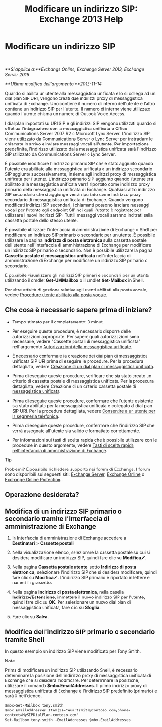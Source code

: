 ﻿---
title: 'Modificare un indirizzo SIP: Exchange 2013 Help'
TOCTitle: Modificare un indirizzo SIP
ms:assetid: 33f4f464-9baa-48af-bf5e-a0d55bb45f60
ms:mtpsurl: https://technet.microsoft.com/it-it/library/Dd335189(v=EXCHG.150)
ms:contentKeyID: 50555564
ms.date: 05/22/2018
mtps_version: v=EXCHG.150
ms.translationtype: MT
---

# Modificare un indirizzo SIP

 

_**Si applica a:**Exchange Online, Exchange Server 2013, Exchange Server 2016_

_**Ultima modifica dell'argomento:**2012-11-14_

Quando si abilita un utente alla messaggistica unificata e lo si collega ad un dial plan SIP URI, vengono creati due indirizzi proxy di messaggistica unificata di Exchange. Uno contiene il numero di interno dell'utente e l'altro contiene un indirizzo SIP per l'utente. Il numero di interno viene utilizzato quando l'utente chiama un numero di Outlook Voice Access.

I dial plan impostati su URI SIP e gli indirizzi SIP vengono utilizzati quando si effettua l'integrazione con la messaggistica unificata e Office Communications Server 2007 R2 o Microsoft Lync Server. L'indirizzo SIP viene utilizzato da Communications Server o Lync Server per instradare le chiamate in arrivo e inviare messaggi vocali all'utente. Per impostazione predefinita, l'indirizzo utilizzato dalla messaggistica unificata sarà l'indirizzo SIP utilizzato da Communications Server o Lync Server.

È possibile modificare l'indirizzo primario SIP che è stato aggiunto quando l'utente era abilitato alla messaggistica unificata o un indirizzo secondario SIP aggiunto successivamente, insieme agli indirizzi proxy di messaggistica unificata per l'utente. L'indirizzo primario SIP aggiunto quando l'utente era abilitato alla messaggistica unificata verrà riportato come indirizzo proxy primario della messaggistica unificata di Exchange. Qualsiasi altro indirizzo SIP secondario che si aggiunge verrà riportato come indirizzo proxy secondario di messaggistica unificata di Exchange. Quando vengono modificati indirizzi SIP secondari, i chiamanti possono lasciare messaggi vocali per l'utente agli endpoint SIP nei quali l'utente è registrato per utilizzare i nuovi indirizzi SIP- Tutti i messaggi vocali saranno inoltrati sulla cassetta postale dello stesso utente.

È possibile utilizzare l'interfaccia di amministrazione di Exchange o Shell per modificare un indirizzo SIP primario o secondario per un utente. È possibile utilizzare la pagina **Indirizzo di posta elettronica** sulla cassetta postale dell'utente nell'interfaccia di amministrazione di Exchange per modificare un indirizzo SIP primario o secondario. Non è possibile utilizzare la pagina **Cassetta postale di messaggistica unificata** nell'interfaccia di amministrazione di Exchange per modificare un indirizzo SIP primario o secondario.

È possibile visualizzare gli indirizzi SIP primari e secondari per un utente utilizzando il cmdlet **Get-UMMailbox** o il cmdlet **Get-Mailbox** in Shell.

Per altre attività di gestione relative agli utenti abilitati alla posta vocale, vedere [Procedure utente abilitato alla posta vocale](voice-mail-enabled-user-procedures-exchange-2013-help.md).

## Che cosa è necessario sapere prima di iniziare?

  - Tempo stimato per il completamento: 3 minuti.

  - Per eseguire queste procedure, è necessario disporre delle autorizzazioni appropriate. Per sapere quali autorizzazioni sono necessarie, vedere "Cassette postali di messaggistica unificata" nell'argomento [Autorizzazioni della messaggistica unificate](unified-messaging-permissions-exchange-2013-help.md).

  - È necessario confermare la creazione del dial plan di messaggistica unificata SIP URI prima di eseguire le procedure. Per la procedura dettagliata, vedere [Creazione di un dial plan di messaggistica unificata](create-a-um-dial-plan-exchange-2013-help.md).

  - Prima di eseguire queste procedure, verificare che sia stato creato un criterio di cassetta postale di messaggistica unificata. Per la procedura dettagliata, vedere [Creazione di un criterio cassetta postale di messaggistica unificata](create-a-um-mailbox-policy-exchange-2013-help.md).

  - Prima di eseguire queste procedure, confermare che l'utente esistente sia stato abilitato per la messaggistica unificata e collegato al dial plan SIP URI. Per la procedura dettagliata, vedere [Consentire a un utente per la segreteria telefonica](enable-a-user-for-voice-mail-exchange-2013-help.md).

  - Prima di eseguire queste procedure, confermare che l'indirizzo SIP che verrà assegnato all'utente sia valido e formattato correttamente.

  - Per informazioni sui tasti di scelta rapida che è possibile utilizzare con le procedure in questo argomento, vedere [Tasti di scelta rapida nell'interfaccia di amministrazione di Exchange](keyboard-shortcuts-in-the-exchange-admin-center-exchange-online-protection-help.md).


> [!TIP]
> Problemi? È possibile richiedere supporto nei forum di Exchange. I forum sono disponibili sui seguenti siti: <A href="https://go.microsoft.com/fwlink/p/?linkid=60612">Exchange Server</A>, <A href="https://go.microsoft.com/fwlink/p/?linkid=267542">Exchange Online</A> o <A href="https://go.microsoft.com/fwlink/p/?linkid=285351">Exchange Online Protection</A>..



## Operazione desiderata?

## Modifica di un indirizzo SIP primario o secondario tramite l'interfaccia di amministrazione di Exchange

1.  In Interfaccia di amministrazione di Exchange accedere a **Destinatari** \> **Cassette postali**.

2.  Nella visualizzazione elenco, selezionare la cassetta postale su cui si desidera modificare un indirizzo SIP, quindi fare clic su **Modifica**![Icona Modifica](images/JJ218640.6f53ccb2-1f13-4c02-bea0-30690e6ea71d(EXCHG.150).gif "Icona Modifica").

3.  Nella pagina **Cassetta postale utente**, sotto **Indirizzo di posta elettronica**, selezionare l'indirizzo SIP che si desidera modificare, quindi fare clic su **Modifica**![Icona Modifica](images/JJ218640.6f53ccb2-1f13-4c02-bea0-30690e6ea71d(EXCHG.150).gif "Icona Modifica"). L'indirizzo SIP primario è riportato in lettere e numeri in grassetto.

4.  Nella pagina **Indirizzo di posta elettronica**, nella casella **Indirizzo/Estensione**, immettere il nuovo indirizzo SIP per l'utente, quindi fare clic su **OK**. Per selezionare un nuovo dial plan di messaggistica unificata, fare clic su **Sfoglia**.

5.  Fare clic su **Salva**.

## Modifica dell'indirizzo SIP primario o secondario tramite Shell

In questo esempio un indirizzo SIP viene modificato per Tony Smith.


> [!NOTE]
> Prima di modificare un indirizzo SIP utilizzando Shell, è necessario determinare la posizione dell'indirizzo proxy di messaggistica unificata di Exchange che si desidera modificare. Per determinare la posizione, utilizzare il comando <STRONG>$mbx.EmailAddresses</STRONG>. Il primo indirizzo proxy di messaggistica unificata di Exchange è l'indirizzo SIP predefinito (primario) e sarà 0 nell'elenco.



    $mbx=Get-Mailbox tony.smith
    $mbx.EmailAddresses.Item(1)="eum:tsmith@contoso.com;phone-context=MySIPDialPlan.contoso.com"
    Set-Mailbox tony.smith -EmailAddresses $mbx.EmailAddresses


